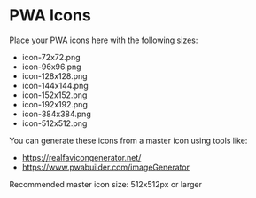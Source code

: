 # PWA Icons

Place your PWA icons here with the following sizes:

- icon-72x72.png
- icon-96x96.png
- icon-128x128.png
- icon-144x144.png
- icon-152x152.png
- icon-192x192.png
- icon-384x384.png
- icon-512x512.png

You can generate these icons from a master icon using tools like:
- https://realfavicongenerator.net/
- https://www.pwabuilder.com/imageGenerator

Recommended master icon size: 512x512px or larger
